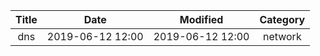 | Title                | Date             | Modified         | Category          |
|:--------------------:|:----------------:|:----------------:|:-----------------:|
| dns              | 2019-06-12 12:00 | 2019-06-12 12:00 | network            |
